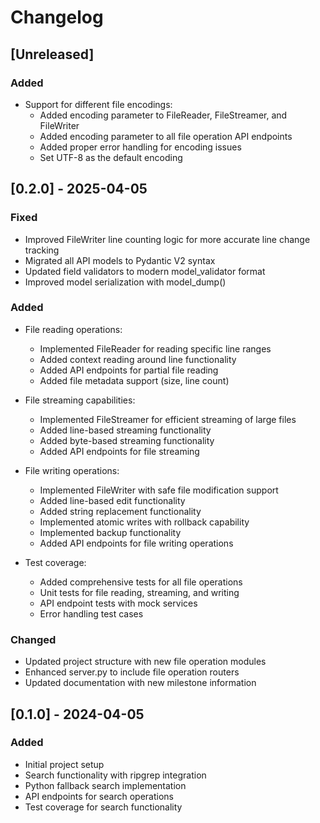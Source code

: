 # Changelog

## [Unreleased]

### Added
- Support for different file encodings:
  - Added encoding parameter to FileReader, FileStreamer, and FileWriter
  - Added encoding parameter to all file operation API endpoints
  - Added proper error handling for encoding issues
  - Set UTF-8 as the default encoding

## [0.2.0] - 2025-04-05

### Fixed
- Improved FileWriter line counting logic for more accurate line change tracking
- Migrated all API models to Pydantic V2 syntax
- Updated field validators to modern model_validator format
- Improved model serialization with model_dump()

### Added
- File reading operations:
  - Implemented FileReader for reading specific line ranges
  - Added context reading around line functionality
  - Added API endpoints for partial file reading
  - Added file metadata support (size, line count)

- File streaming capabilities:
  - Implemented FileStreamer for efficient streaming of large files
  - Added line-based streaming functionality
  - Added byte-based streaming functionality
  - Added API endpoints for file streaming

- File writing operations:
  - Implemented FileWriter with safe file modification support
  - Added line-based edit functionality
  - Added string replacement functionality
  - Implemented atomic writes with rollback capability
  - Implemented backup functionality
  - Added API endpoints for file writing operations

- Test coverage:
  - Added comprehensive tests for all file operations
  - Unit tests for file reading, streaming, and writing
  - API endpoint tests with mock services
  - Error handling test cases

### Changed
- Updated project structure with new file operation modules
- Enhanced server.py to include file operation routers
- Updated documentation with new milestone information

## [0.1.0] - 2024-04-05

### Added
- Initial project setup
- Search functionality with ripgrep integration
- Python fallback search implementation
- API endpoints for search operations
- Test coverage for search functionality